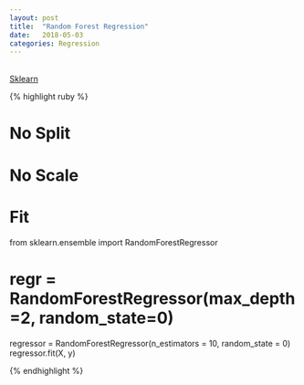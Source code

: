 ```yaml
---
layout: post
title:  "Random Forest Regression"
date:   2018-05-03
categories: Regression
---
```

<br />

<a href="http://scikit-learn.org/stable/modules/generated/sklearn.ensemble.RandomForestRegressor.html">
Sklearn
</a>

{% highlight ruby %}

# No Split
# No Scale

# Fit
from sklearn.ensemble import RandomForestRegressor
# regr = RandomForestRegressor(max_depth=2, random_state=0)
regressor = RandomForestRegressor(n_estimators = 10, random_state = 0)
regressor.fit(X, y)

{% endhighlight %}
